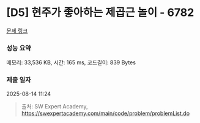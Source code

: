 # [D5] 현주가 좋아하는 제곱근 놀이 - 6782 

[문제 링크](https://swexpertacademy.com/main/code/problem/problemDetail.do?contestProbId=AWgqsAlKr9sDFAW0) 

### 성능 요약

메모리: 33,536 KB, 시간: 165 ms, 코드길이: 839 Bytes

### 제출 일자

2025-08-14 11:24



> 출처: SW Expert Academy, https://swexpertacademy.com/main/code/problem/problemList.do